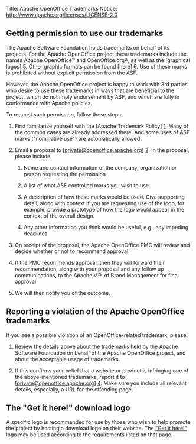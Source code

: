 Title:     Apache OpenOffice Trademarks
Notice: http://www.apache.org/licenses/LICENSE-2.0

## Getting permission to use our trademarks

The Apache Software Foundation holds trademarks on behalf of its
projects. For the Apache OpenOffice project these trademarks include
the names Apache OpenOffice™ and OpenOffice.org®, as well as the
[graphical logos] [5]. Other graphic formats can be found [here] [6].
Use of these marks is prohibited without explicit permission from the
ASF.

However, the Apache OpenOffice project is happy to work with 3rd parties
who desire to use these trademarks in ways that are beneficial
to the project, which do not imply endorsement by ASF, and which are
fully in conformance with Apache policies.

To request such permission, follow these steps:

1. First familiarize yourself with the [Apache Trademark Policy] [1].
   Many of the common cases are already addressed there. And some uses
   of ASF marks ("nominative use") are automatically allowed.

1. Email a proposal to [private@openoffice.apache.org] [2]. In the
   proposal, please include:

   1. Name and contact information of the company, organization or
      person requesting the permission

   1. A list of what ASF controlled marks you wish to use

   1. A description of how these marks would be used. Give supporting
      detail, along with context  If you are requesting use of the
      logo, for example, provide a prototype of how the logo would
      appear in the context of the overall design.

   1. Any other information you think would be useful, e.g., any
      impeding deadlines

1. On receipt of the proposal, the Apache OpenOffice PMC will review
   and decide whether or not to recommend approval.

1. If the PMC recommends approval, then they will forward their
   recommendation, along with your proposal and any follow up
   communications, to the Apache V.P. of Brand Management for final
   approval.

1. We will then notify you of the outcome.

## Reporting a violation of the Apache OpenOffice trademarks

If you see a possible violation of an OpenOffice-related trademark,
please:

1. Review the details above about the trademarks held by the Apache
   Software Foundation on behalf of the Apache OpenOffice project, and
   about the acceptable usage of trademarks.

1. If this confirms your belief that a website or product is
   infringing one of the above-mentioned trademarks, report it to
   [private@openoffice.apache.org] [4]. Make sure you include all
   relevant details, especially, a URL for the offending page.

## The "Get it here!" download logo

A specific logo is recommended for use by those who wish to help
promote the  project by hosting a download logo on their website.
The ["Get it here!"][3] logo may be used according to the
requirements listed on that page.

[1]: https://www.apache.org/foundation/marks/
[2]: mailto:private@openoffice.apache.org?subject=Trademark
[3]: /get-it-here.html
[4]: mailto:private@openoffice.apache.org?subject=Possible%20trademark%20infringement
[5]: https://www.openoffice.org/marketing/art/galleries/logos/index.html
[6]: https://www.apache.org/logos/?#openoffice
